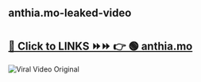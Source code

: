 
 ## anthia.mo-leaked-video 

# <h2><a href="https://clipsfans.com/anthia.mo&ref=git">🔗 Click to LINKS ⏩⏩ 👉 🟢 anthia.mo </a></h2>

<a href="https://clipsfans.com/anthia.mo&ref=git" rel="nofollow" data-target="animated-image.originalLink"><img src="https://i.ibb.co.com/xMMVF88/686577567.gif" alt="Viral Video Original" style="max-width: 100%; display: inline-block;" data-target="animated-image.originalImage"></a>
